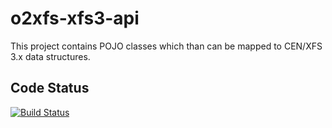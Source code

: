 o2xfs-xfs3-api
=====

This project contains POJO classes which than can be mapped to CEN/XFS 3.x data structures.

## Code Status

[![Build Status](https://api.travis-ci.org/AndreasFagschlunger/o2xfs-xfs3-api.svg?branch=develop)](https://travis-ci.org/AndreasFagschlunger/o2xfs-xfs3-api)

